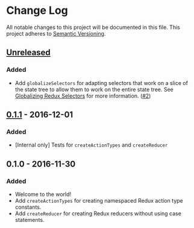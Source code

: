 # Change Log

All notable changes to this project will be documented in this file.    This project adheres to [Semantic Versioning](http://semver.org/).

## [Unreleased](https://github.com/CodingZeal/zeal-redux-utils/compare/v0.1.1...HEAD)

### Added

* Add `globalizeSelectors` for adapting selectors that work on a slice of the state tree to allow them to work on the entire state tree.  See [Globalizing Redux Selectors](http://randycoulman.com/blog/2016/11/29/globalizing-redux-selectors/) for more information. ([#2](https://github.com/CodingZeal/zeal-redux-utils/pull/2))

## [0.1.1](https://github.com/CodingZeal/zeal-redux-utils/compare/v0.1.0...v0.1.1) - 2016-12-01

### Added

* [Internal only] Tests for `createActionTypes` and `createReducer`

## 0.1.0 - 2016-11-30

### Added

* Welcome to the world!
* Add `createActionTypes` for creating namespaced Redux action type constants.
* Add `createReducer` for creating Redux reducers without using case statements.
